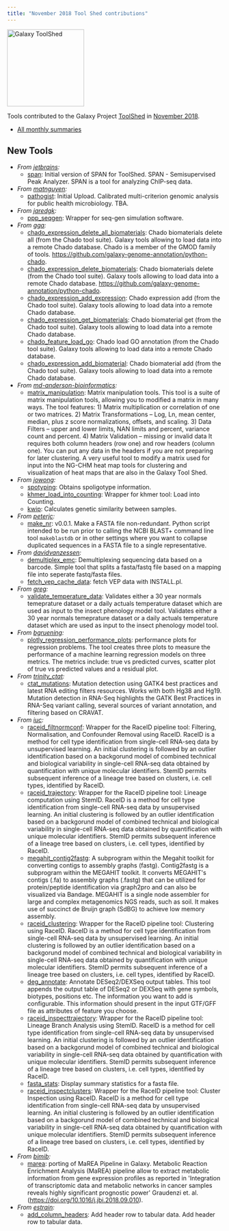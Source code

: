 ```yaml
---
title: "November 2018 Tool Shed contributions"
---
```


[<img class="float-right" src="/images/galaxy-logos/galaxy-toolshed-300.png" alt="Galaxy ToolShed" width="180">](http://toolshed.g2.bx.psu.edu/)

Tools contributed to the Galaxy Project [ToolShed](http://toolshed.g2.bx.psu.edu/) in [November 2018](/news/2018-12-galaxy-update/).

* [All monthly summaries](/toolshed/contributions/)

## New Tools

* *From [jetbrains](https://toolshed.g2.bx.psu.edu/view/jetbrains):*
   * [span](https://toolshed.g2.bx.psu.edu/view/jetbrains/span): Initial version of SPAN for ToolShed. SPAN - Semisupervised Peak Analyzer. SPAN is a tool for analyzing ChIP-seq data.
* *From [matnguyen](https://toolshed.g2.bx.psu.edu/view/matnguyen):*
   * [pathogist](https://toolshed.g2.bx.psu.edu/view/matnguyen/pathogist): Initial Upload. Calibrated multi-criterion genomic analysis for public health microbiology. TBA.
* *From [jaredgk](https://toolshed.g2.bx.psu.edu/view/jaredgk):*
   * [ppp_seqgen](https://toolshed.g2.bx.psu.edu/view/jaredgk/ppp_seqgen):  Wrapper for seq-gen simulation software.
* *From [gga](https://toolshed.g2.bx.psu.edu/view/gga):*
   * [chado_expression_delete_all_biomaterials](https://toolshed.g2.bx.psu.edu/view/gga/chado_expression_delete_all_biomaterials):  Chado biomaterials delete all (from the Chado tool suite). Galaxy tools allowing to load data into a remote Chado database.    Chado is a member of the GMOD family of tools.    https://github.com/galaxy-genome-annotation/python-chado.
   * [chado_expression_delete_biomaterials](https://toolshed.g2.bx.psu.edu/view/gga/chado_expression_delete_biomaterials):  Chado biomaterials delete (from the Chado tool suite). Galaxy tools allowing to load data into a remote Chado database.     https://github.com/galaxy-genome-annotation/python-chado.
   * [chado_expression_add_expression](https://toolshed.g2.bx.psu.edu/view/gga/chado_expression_add_expression):  Chado expression add (from the Chado tool suite). Galaxy tools allowing to load data into a remote Chado database.
   * [chado_expression_get_biomaterials](https://toolshed.g2.bx.psu.edu/view/gga/chado_expression_get_biomaterials):  Chado biomaterial get (from the Chado tool suite). Galaxy tools allowing to load data into a remote Chado database.
   * [chado_feature_load_go](https://toolshed.g2.bx.psu.edu/view/gga/chado_feature_load_go):  Chado load GO annotation (from the Chado tool suite). Galaxy tools allowing to load data into a remote Chado database.
   * [chado_expression_add_biomaterial](https://toolshed.g2.bx.psu.edu/view/gga/chado_expression_add_biomaterial):  Chado biomaterial add (from the Chado tool suite). Galaxy tools allowing to load data into a remote Chado database.
* *From [md-anderson-bioinformatics](https://toolshed.g2.bx.psu.edu/view/md-anderson-bioinformatics):*
   * [matrix_manipulation](https://toolshed.g2.bx.psu.edu/view/md-anderson-bioinformatics/matrix_manipulation):  Matrix manipulation tools. This tool is a suite of matrix manipulation tools, allowing you to modified a matrix in many ways.    The tool features:  1)	Matrix multiplication or correlation of one or two matrices.  2)	Matrix Transformations – Log, Ln, mean center, median, plus z score normalizations, offsets, and scaling.  3)	Data Filters – upper and lower limits, NAN limits and percent, variance count and percent.  4)	Matrix Validation – missing or invalid data    It requires both column headers (row one) and row headers (column one).   You can put any data in the headers if you are not preparing for later clustering.    A very useful tool to modify a matrix used for input into the NG-CHM heat map tools for clustering and visualization of heat maps that are also in the Galaxy Tool Shed.
* *From [jowong](https://toolshed.g2.bx.psu.edu/view/jowong):*
   * [spotyping](https://toolshed.g2.bx.psu.edu/view/jowong/spotyping):  Obtains spoligotype information.
   * [khmer_load_into_counting](https://toolshed.g2.bx.psu.edu/view/jowong/khmer_load_into_counting):  Wrapper for khmer tool: Load into Counting.
   * [kwip](https://toolshed.g2.bx.psu.edu/view/jowong/kwip):  Calculates genetic similarity between samples.
* *From [peterjc](https://toolshed.g2.bx.psu.edu/view/peterjc):*
   * [make_nr](https://toolshed.g2.bx.psu.edu/view/peterjc/make_nr): v0.0.1. Make a FASTA file non-redundant. Python script intended to be run prior to calling the NCBI BLAST+  command line tool ``makeblastdb`` or in other settings where you  want to collapse duplicated sequences in a FASTA file to a single  representative.
* *From [davidvanzessen](https://toolshed.g2.bx.psu.edu/view/davidvanzessen):*
   * [demultiplex_emc](https://toolshed.g2.bx.psu.edu/view/davidvanzessen/demultiplex_emc):  Demultiplexing sequencing data based on a barcode. Simple tool that splits a fasta/fastq file based on a mapping file into seperate fastq/fasta files.
   * [fetch_vep_cache_data](https://toolshed.g2.bx.psu.edu/view/davidvanzessen/fetch_vep_cache_data):  fetch VEP data with INSTALL.pl.
* *From [greg](https://toolshed.g2.bx.psu.edu/view/greg):*
   * [validate_temperature_data](https://toolshed.g2.bx.psu.edu/view/greg/validate_temperature_data):  Validates either a 30 year normals temeprature dataset or a daily actuals temperature dataset which are used as input to the insect phenology model tool. Validates either a 30 year normals temeprature dataset or a daily actuals temperature dataset which are used as input to the insect phenology model tool.
* *From [bgruening](https://toolshed.g2.bx.psu.edu/view/bgruening):*
   * [plotly_regression_performance_plots](https://toolshed.g2.bx.psu.edu/view/bgruening/plotly_regression_performance_plots):  performance plots for regression problems. The tool creates three plots to measure the performance of a machine learning regression models on three metrics.   The metrics include: true vs predicted curves, scatter plot of true vs predicted values and a residual plot.
* *From [trinity_ctat](https://toolshed.g2.bx.psu.edu/view/trinity_ctat):*
   * [ctat_mutations](https://toolshed.g2.bx.psu.edu/view/trinity_ctat/ctat_mutations):  Mutation detection using GATK4 best practices and latest RNA editing filters resources. Works with both Hg38 and Hg19. Mutation detection in RNA-Seq highlights the GATK Best Practices in RNA-Seq variant calling, several sources of variant annotation, and filtering based on CRAVAT.
* *From [iuc](https://toolshed.g2.bx.psu.edu/view/iuc):*
   * [raceid_filtnormconf](https://toolshed.g2.bx.psu.edu/view/iuc/raceid_filtnormconf):  Wrapper for the RaceID pipeline tool: Filtering, Normalisation, and Confounder Removal using RaceID. RaceID is a method for cell type identification from single-cell RNA-seq data by unsupervised learning. An initial clustering is followed by an outlier identification based on a backgorund model of combined technical and biological variability in single-cell RNA-seq data obtained by quantification with unique molecular identifiers. StemID permits subsequent inference of a lineage tree based on clusters, i.e. cell types, identified by RaceID.
   * [raceid_trajectory](https://toolshed.g2.bx.psu.edu/view/iuc/raceid_trajectory):  Wrapper for the RaceID pipeline tool: Lineage computation using StemID. RaceID is a method for cell type identification from single-cell RNA-seq data by unsupervised learning. An initial clustering is followed by an outlier identification based on a backgorund model of combined technical and biological variability in single-cell RNA-seq data obtained by quantification with unique molecular identifiers. StemID permits subsequent inference of a lineage tree based on clusters, i.e. cell types, identified by RaceID.
   * [megahit_contig2fastg](https://toolshed.g2.bx.psu.edu/view/iuc/megahit_contig2fastg):  A subprogram within the Megahit toolkit for converting contigs to assembly graphs (fastg). Contig2fastg is a subprogram within the MEGAHIT toolkit. It converts MEGAHIT's contigs (.fa) to assembly graphs (.fastg) that can be utilized for protein/peptide identification via graph2pro and can also be visualized via Bandage. MEGAHIT is a single node assembler for large and complex metagenomics NGS reads, such as soil. It makes use of succinct de Bruijn graph (SdBG) to achieve low memory assembly.
   * [raceid_clustering](https://toolshed.g2.bx.psu.edu/view/iuc/raceid_clustering):  Wrapper for the RaceID pipeline tool: Clustering using RaceID. RaceID is a method for cell type identification from single-cell RNA-seq data by unsupervised learning. An initial clustering is followed by an outlier identification based on a backgorund model of combined technical and biological variability in single-cell RNA-seq data obtained by quantification with unique molecular identifiers. StemID permits subsequent inference of a lineage tree based on clusters, i.e. cell types, identified by RaceID.
   * [deg_annotate](https://toolshed.g2.bx.psu.edu/view/iuc/deg_annotate):  Annotate DESeq2/DEXSeq output tables. This tool appends the output table of DESeq2 or DEXSeq with gene symbols, biotypes, positions etc. The information  you want to add is configurable. This information should present in the input GTF/GFF file as attributes of feature  you choose.
   * [raceid_inspecttrajectory](https://toolshed.g2.bx.psu.edu/view/iuc/raceid_inspecttrajectory):  Wrapper for the RaceID pipeline tool: Lineage Branch Analysis using StemID. RaceID is a method for cell type identification from single-cell RNA-seq data by unsupervised learning. An initial clustering is followed by an outlier identification based on a backgorund model of combined technical and biological variability in single-cell RNA-seq data obtained by quantification with unique molecular identifiers. StemID permits subsequent inference of a lineage tree based on clusters, i.e. cell types, identified by RaceID.
   * [fasta_stats](https://toolshed.g2.bx.psu.edu/view/iuc/fasta_stats):  Display summary statistics for a fasta file.
   * [raceid_inspectclusters](https://toolshed.g2.bx.psu.edu/view/iuc/raceid_inspectclusters):  Wrapper for the RaceID pipeline tool: Cluster Inspection using RaceID. RaceID is a method for cell type identification from single-cell RNA-seq data by unsupervised learning. An initial clustering is followed by an outlier identification based on a backgorund model of combined technical and biological variability in single-cell RNA-seq data obtained by quantification with unique molecular identifiers. StemID permits subsequent inference of a lineage tree based on clusters, i.e. cell types, identified by RaceID.
* *From [bimib](https://toolshed.g2.bx.psu.edu/view/bimib):*
   * [marea](https://toolshed.g2.bx.psu.edu/view/bimib/marea):  porting of MaREA Pipeline in Galaxy. Metabolic Reaction Enrichment Analysis (MaREA) pipeline allow to extract metabolic information from gene expression profiles as reported in 'Integration of transcriptomic data and metabolic networks in cancer samples reveals highly significant prognostic power' Graudenzi et. al. (https://doi.org/10.1016/j.jbi.2018.09.010).
* *From [estrain](https://toolshed.g2.bx.psu.edu/view/estrain):*
   * [add_column_headers](https://toolshed.g2.bx.psu.edu/view/estrain/add_column_headers):  Add header row to tabular data. Add header row to tabular data.

